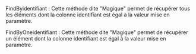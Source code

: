 FindByidentifiant : Cette méthode dite "Magique" permet de récupérer tous les éléments dont la colonne identifiant est égal à la valeur mise en paramètre.
 
FindByOneidentifiant : Cette méthode dite "Magique" permet de récupérer un élément dont la colonne identifiant est égal à la valeur mise en paramètre.